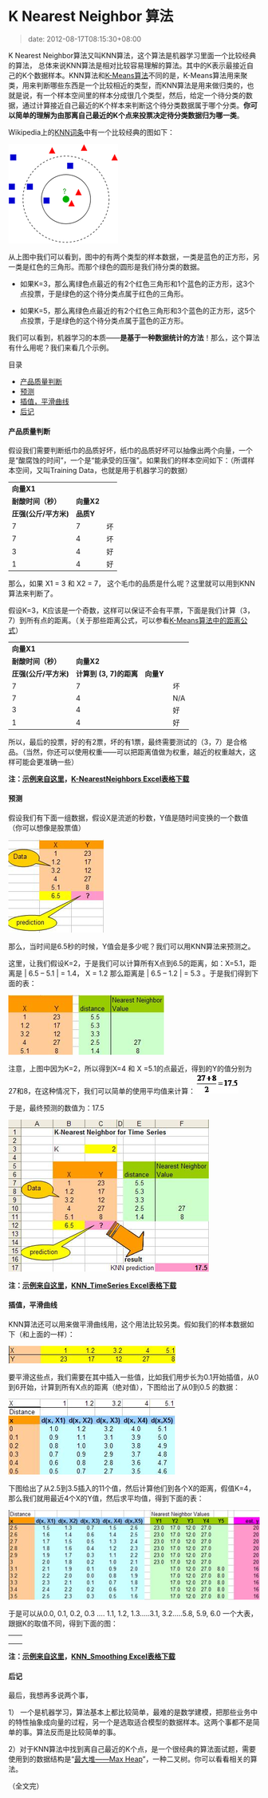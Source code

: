 # K Nearest Neighbor 算法
>date: 2012-08-17T08:15:30+08:00


K Nearest Neighbor算法又叫KNN算法，这个算法是机器学习里面一个比较经典的算法， 总体来说KNN算法是相对比较容易理解的算法。其中的K表示最接近自己的K个数据样本。KNN算法和[K-Means算法](https://coolshell.cn/articles/7779.html "K-Means 算法")不同的是，K-Means算法用来聚类，用来判断哪些东西是一个比较相近的类型，而KNN算法是用来做归类的，也就是说，有一个样本空间里的样本分成很几个类型，然后，给定一个待分类的数据，通过计算接近自己最近的K个样本来判断这个待分类数据属于哪个分类。**你可以简单的理解为由那离自己最近的K个点来投票决定待分类数据归为哪一类**。


Wikipedia上的[KNN词条](https://en.wikipedia.org/wiki/K-nearest_neighbor_algorithm)中有一个比较经典的图如下：


![](/assets/images/coolshell.cn/wp-content/uploads/2012/08/220px-KnnClassification.svg_.png "KNN Classification")


从上图中我们可以看到，图中的有两个类型的样本数据，一类是蓝色的正方形，另一类是红色的三角形。而那个绿色的圆形是我们待分类的数据。


* 如果K=3，那么离绿色点最近的有2个红色三角形和1个蓝色的正方形，这3个点投票，于是绿色的这个待分类点属于红色的三角形。


* 如果K=5，那么离绿色点最近的有2个红色三角形和3个蓝色的正方形，这5个点投票，于是绿色的这个待分类点属于蓝色的正方形。


我们可以看到，机器学习的本质——**是基于一种数据统计的方法**！那么，这个算法有什么用呢？我们来看几个示例。





目录



* [产品质量判断](#%E4%BA%A7%E5%93%81%E8%B4%A8%E9%87%8F%E5%88%A4%E6%96%AD "产品质量判断")
* [预测](#%E9%A2%84%E6%B5%8B "预测")
* [插值，平滑曲线](#%E6%8F%92%E5%80%BC%EF%BC%8C%E5%B9%B3%E6%BB%91%E6%9B%B2%E7%BA%BF "插值，平滑曲线")
* [后记](#%E5%90%8E%E8%AE%B0 "后记")

#### 产品质量判断


假设我们需要判断纸巾的品质好坏，纸巾的品质好坏可以抽像出两个向量，一个是“酸腐蚀的时间”，一个是“能承受的压强”。如果我们的样本空间如下：（所谓样本空间，又叫Training Data，也就是用于机器学习的数据）




|  |  |  |
| --- | --- | --- |
| **向量X1**
**耐酸时间（秒）** | **向量X2**
**圧强(公斤/平方米)** | **品质Y** |
| 7 | 7 | 坏 |
| 7 | 4 | 坏 |
| 3 | 4 | 好 |
| 1 | 4 | 好 |


那么，如果 X1 = 3 和 X2 = 7， 这个毛巾的品质是什么呢？这里就可以用到KNN算法来判断了。


假设K=3，K应该是一个奇数，这样可以保证不会有平票，下面是我们计算（3，7）到所有点的距离。（关于那些距离公式，可以参看[K-Means算法中的距离公式](https://coolshell.cn/articles/7779.html "K-Means 算法")）




|  |  |  |  |
| --- | --- | --- | --- |
| **向量X1**
**耐酸时间（秒）** | **向量X2**
**圧强(公斤/平方米)** | **计算到 (3, 7)的距离** | **向量Y** |
| 7 | 7 |  |  坏 |
| 7 | 4 |  |  N/A |
| 3 | 4 |  |  好 |
| 1 | 4 |  |  好 |


所以，最后的投票，好的有2票，坏的有1票，最终需要测试的（3，7）是合格品。（当然，你还可以使用权重——可以把距离值做为权重，越近的权重越大，这样可能会更准确一些）


**注：[示例来自这里](http://people.revoledu.com/kardi/tutorial/KNN/KNN_Numerical-example.html)，[K-NearestNeighbors Excel表格下载](https://coolshell.cn/wp-content/uploads/2012/08/K-NearestNeighbors.xls)**


#### 预测


假设我们有下面一组数据，假设X是流逝的秒数，Y值是随时间变换的一个数值（你可以想像是股票值）


![](/assets/images/coolshell.cn/wp-content/uploads/2012/08/KNN_TimeSeries_clip_image004.jpg "KNN_TimeSeries_clip_image004")


那么，当时间是6.5秒的时候，Y值会是多少呢？我们可以用KNN算法来预测之。


这里，让我们假设K=2，于是我们可以计算所有X点到6.5的距离，如：X=5.1，距离是 | 6.5 – 5.1 | = 1.4， X = 1.2 那么距离是 | 6.5 – 1.2 | = 5.3 。于是我们得到下面的表：


![](/assets/images/coolshell.cn/wp-content/uploads/2012/08/KNN_TimeSeries_clip_image006.jpg "KNN_TimeSeries_clip_image006")


注意，上图中因为K=2，所以得到X=4 和 X =5.1的点最近，得到的Y的值分别为27和8，在这种情况下，我们可以简单的使用平均值来计算：![](/assets/images/coolshell.cn/wp-content/uploads/2012/08/KNN_TimeSeries_clip_image008.gif "KNN_TimeSeries_clip_image008")


于是，最终预测的数值为：17.5


![](/assets/images/coolshell.cn/wp-content/uploads/2012/08/KNN_TimeSeries_clip_image010.jpg "KNN_TimeSeries_clip_image010")


**注：[示例来自这里](http://people.revoledu.com/kardi/tutorial/KNN/KNN_TimeSeries.htm)，[KNN\_TimeSeries Excel表格下载](https://coolshell.cn/wp-content/uploads/2012/08/KNN_TimeSeries.xls)**


#### 插值，平滑曲线


KNN算法还可以用来做平滑曲线用，这个用法比较另类。假如我们的样本数据如下（和上面的一样）：


![](/assets/images/coolshell.cn/wp-content/uploads/2012/08/KNN_TimeSeries_clip_image012.jpg "KNN_TimeSeries_clip_image012")


要平滑这些点，我们需要在其中插入一些值，比如我们用步长为0.1开始插值，从0到6开始，计算到所有X点的距离（绝对值），下图给出了从0到0.5 的数据：


![](/assets/images/coolshell.cn/wp-content/uploads/2012/08/KNN_TimeSeries_clip_image014.jpg "KNN_TimeSeries_clip_image014")


下图给出了从2.5到3.5插入的11个值，然后计算他们到各个X的距离，假值K=4，那么我们就用最近4个X的Y值，然后求平均值，得到下面的表：


![](/assets/images/coolshell.cn/wp-content/uploads/2012/08/KNN_TimeSeries_clip_image016.jpg "KNN_TimeSeries_clip_image016")


于是可以从0.0, 0.1, 0.2, 0.3 …. 1.1, 1.2, 1.3…..3.1, 3.2…..5.8, 5.9, 6.0 一个大表，跟据K的取值不同，得到下面的图：




|  |  |
| --- | --- |
|  |  |
|  |  |
|  |


**注：[示例来自这里](http://people.revoledu.com/kardi/tutorial/KNN/KNN_TimeSeries.htm)，[KNN\_Smoothing Excel表格下载](https://coolshell.cn/wp-content/uploads/2012/08/KNN_Smoothing.xls)**


#### 后记


最后，我想再多说两个事，


1） 一个是机器学习，算法基本上都比较简单，最难的是数学建模，把那些业务中的特性抽象成向量的过程，另一个是选取适合模型的数据样本。这两个事都不是简单的事。算法反而是比较简单的事。


2）对于KNN算法中找到离自己最近的K个点，是一个很经典的算法面试题，需要使用到的数据结构是“[最大堆——Max Heap](https://en.wikipedia.org/wiki/Binary_heap)”，一种二叉树。你可以看看相关的算法。


（全文完）


